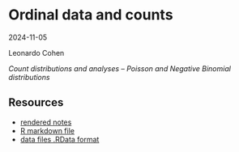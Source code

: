 # Ordinal data and counts 

2024-11-05

Leonardo Cohen

*Count distributions and analyses – Poisson and Negative Binomial distributions*

## Resources

- [rendered notes](./2024-11-05-count-data-talk/Count-Data.html)
- [R markdown file](./2024-11-05-count-data-talk/Count-Data.Rmd)
- [data files .RData format](./2024-11-05-count-data-talk/Count_datasets.RData)